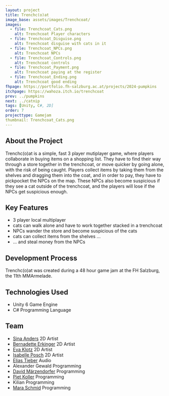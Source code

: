 ```yaml
---
layout: project
title: Trenchc(o)at
image_base: assets/images/Trenchcoat/
images:
  - file: Trenchcoat_Cats.png
    alt: Trenchcoat Player characters
  - file: Trenchcoat_Disguise.png
    alt: Trenchcoat disguise with cats in it
  - file: Trenchcoat_NPCs.png
    alt: Trenchcoat NPCs
  - file: Trenchcoat_Controls.png
    alt: Trenchcoat controls
  - file: Trenchcoat_Payment.png
    alt: Trenchcoat paying at the register
  - file: Trenchcoat_Ending.png
    alt: Trenchcoat good ending
fhpage: https://portfolio.fh-salzburg.ac.at/projects/2024-pumpkins
itchpage: https://wahoza.itch.io/trenchcoat
prev: ../pumpkins
next: ../catnip
tags: [Unity, C#, 2D]
order: 7
projecttype: Gamejam
thumbnail: Trenchcoat_Cats.png
---
```


## About the Project
Trenchc(o)at is a simple, fast 3 player mutiplayer game, where players collaborate in buying items on a shopping list.
They have to find their way through a store together in the trenchcoat, or move quicker by going alone, with the risk of being caught.
Players collect items by taking them from the shelves and dragging them into the coat, and in order to pay, they have to pickpocket the NPCs on the map.
These NPCs also become suspicious if they see a cat outside of the trenchcoat, and the players will lose if the NPCs get suspicious enough.

## Key Features
<ul>
    <li>3 player local multiplayer</li>
    <li>cats can walk alone and have to work together stacked in a trenchcoat</li>
    <li>NPCs wander the store and become suspicious of the cats</li>
    <li>cats can collect items from the shelves ...</li>
    <li>... and steal money from the NPCs</li>
</ul>

## Development Process
Trenchc(o)at was created during a 48 hour game jam at the FH Salzburg, the 11th MMArmelade.

## Technologies Used
<ul>
    <li>Unity 6 Game Engine</li>
    <li>C# Programming Language</li>
</ul>

## Team
<ul>
    <li><a href="https://portfolio.fh-salzburg.ac.at/users/sina-anders" class="portfolio-link">Sina Anders</a> 2D Artist</li>
    <li><a href="https://portfolio.fh-salzburg.ac.at/users/bernadettte-erkinger" class="portfolio-link">Bernadette Erkinger</a> 2D Artist</li>
    <li><a href="https://portfolio.fh-salzburg.ac.at/users/eva-maria-klotz" class="portfolio-link">Eva Klotz</a> 2D Artist</li>
    <li><a href="https://portfolio.fh-salzburg.ac.at/users/isabelle-posch" class="portfolio-link">Isabelle Posch</a> 2D Artist</li>
    <li><a href="https://portfolio.fh-salzburg.ac.at/users/elias-tieber" class="portfolio-link">Elias Tieber</a> Audio</li>
    <li>Alexander Gewald Programming</li>
    <li><a href="https://portfolio.fh-salzburg.ac.at/users/david-marzendorfer" class="portfolio-link">David Märzendorfer</a> Programming</li>
    <li><a href="https://portfolio.fh-salzburg.ac.at/users/piet-josef-koller" class="portfolio-link">Piet Koller</a> Programming</li>
    <li>Kilian Programming</li>
    <li><a href="https://portfolio.fh-salzburg.ac.at/users/mara-daliah-schmid" class="portfolio-link">Mara Schmid</a> Programming</li>
</ul>
